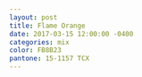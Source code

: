 ```yaml
---
layout: post
title: Flame Orange
date: 2017-03-15 12:00:00 -0400
categories: mix
color: FB8B23
pantone: 15-1157 TCX
---
```

